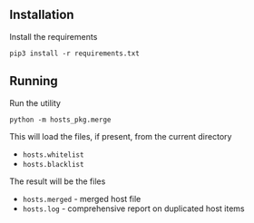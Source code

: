 Installation
-----
Install the requirements

`pip3 install -r requirements.txt` 

Running
-----
Run the utility

`python -m hosts_pkg.merge`

This will load the files, if present, from the current directory

* `hosts.whitelist`
* `hosts.blacklist`

The result will be the files

* `hosts.merged` - merged host file
* `hosts.log` - comprehensive report on duplicated host items
